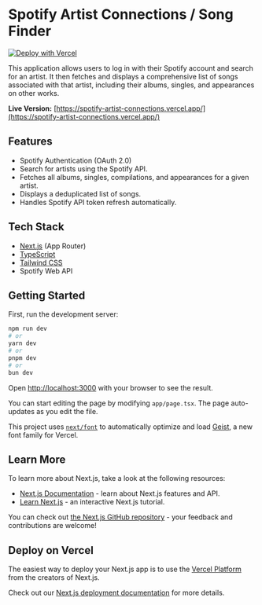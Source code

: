 # Spotify Artist Connections / Song Finder

[![Deploy with Vercel](https://vercel.com/button)](https://vercel.com/new/clone?repository-url=https%3A%2F%2Fgithub.com%2Fjosecarlosgt%2Fartist-graph&env=NEXT_PUBLIC_SPOTIFY_CLIENT_ID,SPOTIFY_CLIENT_SECRET&envDescription=Spotify%20API%20Credentials&envLink=https%3A%2F%2Fdeveloper.spotify.com%2Fdashboard%2Fapplications)

This application allows users to log in with their Spotify account and search for an artist. It then fetches and displays a comprehensive list of songs associated with that artist, including their albums, singles, and appearances on other works.

**Live Version:** [https://spotify-artist-connections.vercel.app/](https://spotify-artist-connections.vercel.app/)

## Features

*   Spotify Authentication (OAuth 2.0)
*   Search for artists using the Spotify API.
*   Fetches all albums, singles, compilations, and appearances for a given artist.
*   Displays a deduplicated list of songs.
*   Handles Spotify API token refresh automatically.

## Tech Stack

*   [Next.js](https://nextjs.org/) (App Router)
*   [TypeScript](https://www.typescriptlang.org/)
*   [Tailwind CSS](https://tailwindcss.com/)
*   Spotify Web API

## Getting Started

First, run the development server:

```bash
npm run dev
# or
yarn dev
# or
pnpm dev
# or
bun dev
```

Open [http://localhost:3000](http://localhost:3000) with your browser to see the result.

You can start editing the page by modifying `app/page.tsx`. The page auto-updates as you edit the file.

This project uses [`next/font`](https://nextjs.org/docs/app/building-your-application/optimizing/fonts) to automatically optimize and load [Geist](https://vercel.com/font), a new font family for Vercel.

## Learn More

To learn more about Next.js, take a look at the following resources:

- [Next.js Documentation](https://nextjs.org/docs) - learn about Next.js features and API.
- [Learn Next.js](https://nextjs.org/learn) - an interactive Next.js tutorial.

You can check out [the Next.js GitHub repository](https://github.com/vercel/next.js) - your feedback and contributions are welcome!

## Deploy on Vercel

The easiest way to deploy your Next.js app is to use the [Vercel Platform](https://vercel.com/new?utm_medium=default-template&filter=next.js&utm_source=create-next-app&utm_campaign=create-next-app-readme) from the creators of Next.js.

Check out our [Next.js deployment documentation](https://nextjs.org/docs/app/building-your-application/deploying) for more details.
